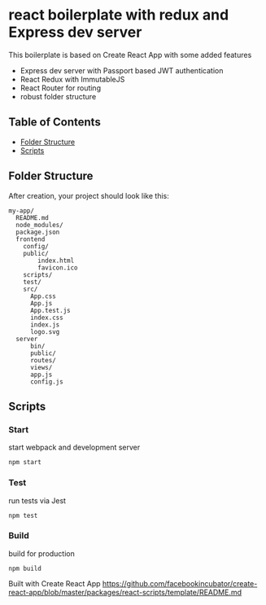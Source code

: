 # react boilerplate with redux and Express dev server

This boilerplate is based on Create React App with some added features 

- Express dev server with Passport based JWT authentication 
- React Redux with ImmutableJS
- React Router for routing
- robust folder structure

## Table of Contents

- [Folder Structure](#folder-structure)
- [Scripts](#updating-to-new-releases)

## Folder Structure

After creation, your project should look like this:

```
my-app/
  README.md
  node_modules/
  package.json
  frontend
    config/
    public/
        index.html
        favicon.ico
    scripts/
    test/
    src/
      App.css
      App.js
      App.test.js
      index.css
      index.js
      logo.svg
  server
      bin/
      public/
      routes/
      views/
      app.js
      config.js
```

## Scripts

### Start

start webpack and development server

```
npm start
```

### Test

run tests via Jest

```
npm test
```

### Build

build for production

```
npm build
```

Built with Create React App
https://github.com/facebookincubator/create-react-app/blob/master/packages/react-scripts/template/README.md